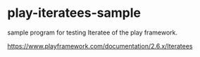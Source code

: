 # play-iteratees-sample
sample program for testing Iteratee of the play framework.

https://www.playframework.com/documentation/2.6.x/Iteratees
